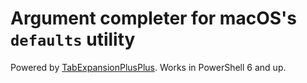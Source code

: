 # Argument completer for macOS's `defaults` utility

Powered by [TabExpansionPlusPlus](https://github.com/lzybkr/TabExpansionPlusPlus). Works in PowerShell 6 and up.
